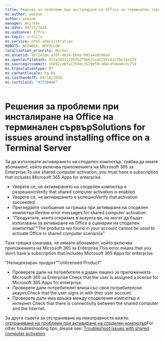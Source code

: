 ```yaml
---
title: Решения за проблеми при инсталиране на Office на терминален сървър
ms.author: pebaum
author: pebaum
manager: mnirkhe
ms.date: 04/21/2020
ms.audience: ITPro
ms.topic: article
ms.service: o365-administration
ROBOTS: NOINDEX, NOFOLLOW
localization_priority: Normal
ms.assetid: 85f24284-af6f-4624-b6be-901a4a9206eb
ms.openlocfilehash: df1a50031196fbd79662cee620fc41c7be14e179
ms.sourcegitcommit: c6692ce0fa1358ec3529e59ca0ecdfdea4cdc759
ms.translationtype: MT
ms.contentlocale: bg-BG
ms.lasthandoff: 09/14/2020
ms.locfileid: "47738446"
---
```

# <a name="solutions-for-issues-around-installing-office-on-a-terminal-server"></a><span data-ttu-id="eab19-102">Решения за проблеми при инсталиране на Office на терминален сървър</span><span class="sxs-lookup"><span data-stu-id="eab19-102">Solutions for issues around installing office on a Terminal Server</span></span>

<span data-ttu-id="eab19-103">За да използвате активирането на споделен компютър, трябва да имате абонамент, който включва приложенията на Microsoft 365 за Enterprise.</span><span class="sxs-lookup"><span data-stu-id="eab19-103">To use shared computer activation, you must have a subscription that includes Microsoft 365 Apps for enterprise.</span></span>
  
- <span data-ttu-id="eab19-104">Уверете се, че активирането на споделен компютър е разрешено</span><span class="sxs-lookup"><span data-stu-id="eab19-104">Verify that shared computer activation is enabled</span></span>
- <span data-ttu-id="eab19-105">Уверете се, че активирането е успешно</span><span class="sxs-lookup"><span data-stu-id="eab19-105">Verify that activation succeeded</span></span>
- <span data-ttu-id="eab19-106">Прегледайте съобщения за грешка при активиране на споделен компютър:</span><span class="sxs-lookup"><span data-stu-id="eab19-106">Review error messages for shared computer activation:</span></span>
- <span data-ttu-id="eab19-107">"Продуктите, които открихме в акаунта ви, не могат да бъдат използвани за активиране на Office в сценарии на споделен компютър"</span><span class="sxs-lookup"><span data-stu-id="eab19-107">"The products we found in your account cannot be used to activate Office in shared computer scenarios"</span></span>
  
<span data-ttu-id="eab19-108">Тази грешка означава, че нямате абонамент, който включва приложенията на Microsoft 365 за Enterprise.</span><span class="sxs-lookup"><span data-stu-id="eab19-108">This error means that you don't have a subscription that includes Microsoft 365 Apps for enterprise.</span></span>

<span data-ttu-id="eab19-109">"Нелицензиран продукт"</span><span class="sxs-lookup"><span data-stu-id="eab19-109">"Unlicensed Product"</span></span>

- <span data-ttu-id="eab19-110">Проверете дали на потребителя е даден лиценз за приложенията Microsoft 365 за Enterprise.</span><span class="sxs-lookup"><span data-stu-id="eab19-110">Check that the user is assigned a license for Microsoft 365 Apps for enterprise.</span></span>
- <span data-ttu-id="eab19-111">Проверете дали потребителят влиза със своя потребителски акаунт.</span><span class="sxs-lookup"><span data-stu-id="eab19-111">Check that the user signs in with their user account.</span></span>
- <span data-ttu-id="eab19-112">Проверете дали има връзка между споделения компютър и интернет.</span><span class="sxs-lookup"><span data-stu-id="eab19-112">Check that there is connectivity between the shared computer and the Internet.</span></span>

<span data-ttu-id="eab19-113">За други съвети за отстраняване на неизправности вижте: [отстраняване на проблеми при активиране на споделен компютър](https://docs.microsoft.com/DeployOffice/troubleshoot-shared-computer-activation)</span><span class="sxs-lookup"><span data-stu-id="eab19-113">For other troubleshooting tips, please see: [Troubleshoot issues with shared computer activation](https://docs.microsoft.com/DeployOffice/troubleshoot-shared-computer-activation)</span></span>